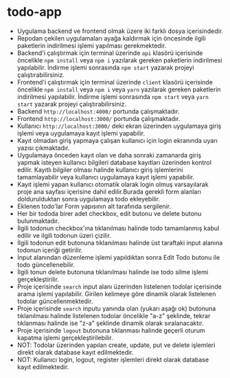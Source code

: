 # todo-app

- Uygulama backend ve frontend olmak üzere iki farklı dosya içerisindedir.
- Repodan çekilen uygulamaları ayağa kaldırmak için öncesinde ilgili paketlerin indirilmesi işlemi yapılması gerekmektedir.
- Backend'i çalıştırmak için terminal üzerinde `api` klasörü içerisinde öncelikle  `npm install` veya  `npm i` yazılarak gereken paketlerin indirilmesi yapılabilir. İndirme işlemi sonrasında  `npm start` yazarak projeyi çalıştırabilirsiniz.
- Frontend'i çalıştırmak için terminal üzerinde `client` klasörü içerisinde öncelikle `npm install` veya  `npm i` veya `yarn` yazılarak gereken paketlerin indirilmesi yapılabilir. İndirme işlemi sonrasında `npm start` veya `yarn start` yazarak projeyi çalıştırabilirsiniz.
- Backend `http://localhost:4000/` portunda çalışmaktadır.
- Frontend `http://localhost:3000/` portunda çalışmaktadır.
- Kullanıcı `http://localhost:3000/` deki ekran üzerinden uygulamaya giriş işlemi veya uygulamaya kayıt işlemi yapabilir. 
- Kayıt olmadan giriş yapmaya çalışan kullanıcı için login ekranında uyarı yazısı çıkmaktadır. 
- Uygulamaya önceden  kayıt olan ve daha sonraki zamanarda giriş yapmak isteyen kullanıcı bilgileri database kayıtları üzerinden kontrol edilir. Kayıtlı bilgiler olması halinde kullanıcı giriş işlemlerini tamamlayabilir veya kullanıcı uygulamaya kayıt işlemi yapabilir. 
- Kayıt işlemi yapan kullanıcı otomatik olarak login olmuş varsayılarak proje ana sayfası içerisine dahil edilir.Burada gerekli form alanları doldurulduktan sonra uygulamaya todo ekleyebilir. 
- Eklenen todo'lar Form yapısının alt tarafında sergilenir. 
- Her bir tododa birer adet checkbox, edit butonu ve delete butonu bulunmaktadır. 
- İlgili todonun checkbox'ına tıklanılması halinde todo tamamlanmış kabul edilir ve ilgili todonun üzeri çizilir. 
- İlgili todonun edit butonuna tıklanılması halinde üst taraftaki input alanına todonun içeriği getirilir. 
- İnput alanından düzenleme işlemi yapıldıktan sonra Edit Todo butonu ile todo güncellenebilir.
- İlgili tonun delete butonuna tıklanılması halinde ise todo silme işlemi gerçekleştirilir.
- Proje içerisinde `search` input alanı üzerinden listelenen todolar içerisinde arama işlemi yapılabilir. Girilen kelimeye göre dinamik olarak listelenen todolar güncellenmektedir.
- Proje içerisinde `search` inputu yanında olan (yukarı aşağı ok) butonuna tıklanılması halinde listelenen todolar öncelikle "a-z" şeklinde, tekrar tıklanması halinde ise "z-a" şeklinde dinamik olarak sıralanacaktır.
- Proje içerisinde `logout` butonuna tıklanması halinde geçerli oturum kapatma işlemi gerçekleştirilebilir.
- NOT: Todolar üzerinden yapılan create, update, put ve delete işlemleri direkt olarak database kayıt edilmektedir.
- NOT: Kullanıcı login, logout, register işlemleri direkt olarak database kayıt edilmektedir.
